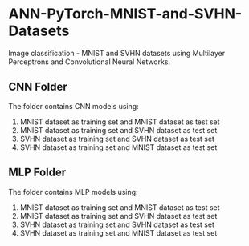 # ANN-PyTorch-MNIST-and-SVHN-Datasets
Image classification - MNIST and SVHN datasets using Multilayer Perceptrons and Convolutional Neural Networks.

## CNN Folder
The folder contains CNN models using:
1. MNIST dataset as training set and MNIST dataset as test set
2. MNIST dataset as training set and SVHN dataset as test set
3. SVHN dataset as training set and SVHN dataset as test set
4. SVHN dataset as training set and MNIST dataset as test set

## MLP Folder
The folder contains MLP models using:
1. MNIST dataset as training set and MNIST dataset as test set
2. MNIST dataset as training set and SVHN dataset as test set
3. SVHN dataset as training set and SVHN dataset as test set
4. SVHN dataset as training set and MNIST dataset as test set

